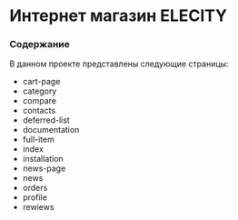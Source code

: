 # Интернет магазин ELECITY
### Содержание
В данном проекте представлены следующие страницы:
* cart-page
* category
* compare
* contacts
* deferred-list
* documentation
* full-item
* index
* installation
* news-page
* news
* orders
* profile
* rewiews
